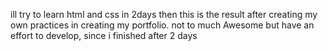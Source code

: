 ill try to learn html and css in 2days then this is the result after creating my own practices in creating my portfolio.
 not to much Awesome but have an effort to develop, since i finished after 2 days
